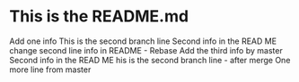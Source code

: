 # This is the README.md
Add one info
This is the second branch line
Second info in the READ ME
change second line info in README - Rebase
Add the third info by master
Second info in the READ ME
his is the second branch line - after merge
One more line from master
